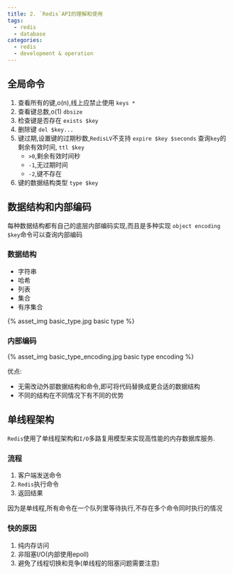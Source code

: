 ```yaml
---
title: 2. `Redis`API的理解和使用
tags:
  - redis
  - database
categories: 
  - redis
  - development & operation
---
```


## 全局命令

1. 查看所有的键,o(n),线上应禁止使用
`keys *`
2. 查看键总数,o(1)
`dbsize`
3. 检查键是否存在
`exists $key`
4. 删除键
`del $key...`
5. 键过期,设置键的过期秒数,`RedisLV`不支持
`expire $key $seconds`
查询`key`的剩余有效时间,
`ttl $key`
	- `>0`,剩余有效时间秒
	- `-1`,无过期时间
	- `-2`,键不存在
6. 键的数据结构类型
`type $key`

## 数据结构和内部编码

每种数据结构都有自己的底层内部编码实现,而且是多种实现
`object encoding $key`命令可以查询内部编码

### 数据结构

- 字符串
- 哈希
- 列表
- 集合
- 有序集合

{% asset_img basic_type.jpg basic type %}

### 内部编码

{% asset_img basic_type_encoding.jpg basic type encoding %}

优点:
- 无需改动外部数据结构和命令,即可将代码替换成更合适的数据结构
- 不同的结构在不同情况下有不同的优势

## 单线程架构

`Redis`使用了单线程架构和`I/O`多路复用模型来实现高性能的内存数据库服务.

### 流程

1. 客户端发送命令
2. `Redis`执行命令
3. 返回结果

因为是单线程,所有命令在一个队列里等待执行,不存在多个命令同时执行的情况

### 快的原因

1. 纯内存访问
2. 非阻塞I/O(内部使用epoll)
3. 避免了线程切换和竞争(单线程的阻塞问题需要注意)
